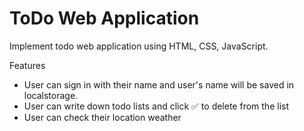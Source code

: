 # ToDo Web Application

Implement todo web application using HTML, CSS, JavaScript.

Features

- User can sign in with their name and user's name will be saved in localstorage.
- User can write down todo lists and click ✅ to delete from the list
- User can check their location weather

